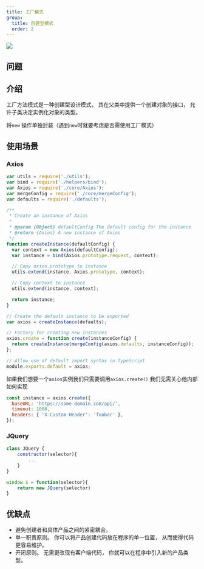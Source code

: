 ```yaml
---
title: 工厂模式
group:
  title: 创建型模式
  order: 2
---
```


![](https://cy-picgo.oss-cn-hangzhou.aliyuncs.com/factory-method-zh.png)

## 问题

## 介绍

工厂方法模式是一种创建型设计模式， 其在父类中提供一个创建对象的接口， 允许子类决定实例化对象的类型。

将`new` 操作单独封装（遇到`new`时就要考虑是否需使用工厂模式）

## 使用场景

### Axios

```js
var utils = require('./utils');
var bind = require('./helpers/bind');
var Axios = require('./core/Axios');
var mergeConfig = require('./core/mergeConfig');
var defaults = require('./defaults');

/**
 * Create an instance of Axios
 *
 * @param {Object} defaultConfig The default config for the instance
 * @return {Axios} A new instance of Axios
 */
function createInstance(defaultConfig) {
  var context = new Axios(defaultConfig);
  var instance = bind(Axios.prototype.request, context);

  // Copy axios.prototype to instance
  utils.extend(instance, Axios.prototype, context);

  // Copy context to instance
  utils.extend(instance, context);

  return instance;
}

// Create the default instance to be exported
var axios = createInstance(defaults);

// Factory for creating new instances
axios.create = function create(instanceConfig) {
  return createInstance(mergeConfig(axios.defaults, instanceConfig));
};

// Allow use of default import syntax in TypeScript
module.exports.default = axios;
```

如果我们想要一个`axios`实例我们只需要调用`axios.create()` 我们无需关心他内部如何实现

```js
const instance = axios.create({
  baseURL: 'https://some-domain.com/api/',
  timeout: 1000,
  headers: { 'X-Custom-Header': 'foobar' },
});
```

### JQuery

```js
class JQuery {
    constructor(selector){
        ...
    }
}

window.$ = function(selector){
    return new JQuery(selector)
}
```

## 优缺点

- 避免创建者和具体产品之间的紧密耦合。
- 单一职责原则。 你可以将产品创建代码放在程序的单一位置， 从而使得代码更容易维护。
- 开闭原则。 无需更改现有客户端代码， 你就可以在程序中引入新的产品类型。
